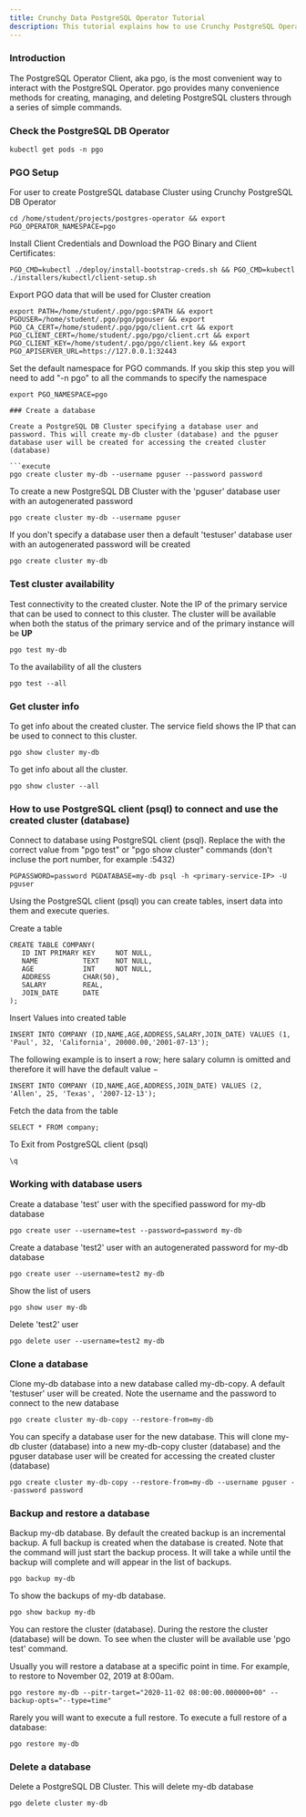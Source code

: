 ```yaml
---
title: Crunchy Data PostgreSQL Operator Tutorial
description: This tutorial explains how to use Crunchy PostgreSQL Operator
---
```


### Introduction

The PostgreSQL Operator Client, aka pgo, is the most convenient way to interact with the PostgreSQL Operator. pgo provides many convenience methods for creating, managing, and deleting PostgreSQL clusters through a series of simple commands.

### Check the PostgreSQL DB Operator 

```execute
kubectl get pods -n pgo
```

### PGO Setup

For user to create PostgreSQL database Cluster using Crunchy PostgreSQL DB Operator

```execute
cd /home/student/projects/postgres-operator && export PGO_OPERATOR_NAMESPACE=pgo 
```

Install Client Credentials and Download the PGO Binary and Client Certificates:

```execute
PGO_CMD=kubectl ./deploy/install-bootstrap-creds.sh && PGO_CMD=kubectl ./installers/kubectl/client-setup.sh
```

Export PGO data that will be used for Cluster creation

```execute
export PATH=/home/student/.pgo/pgo:$PATH && export PGOUSER=/home/student/.pgo/pgo/pgouser && export PGO_CA_CERT=/home/student/.pgo/pgo/client.crt && export PGO_CLIENT_CERT=/home/student/.pgo/pgo/client.crt && export PGO_CLIENT_KEY=/home/student/.pgo/pgo/client.key && export PGO_APISERVER_URL=https://127.0.0.1:32443
```

Set the default namespace for PGO commands. If you skip this step you will need to add "-n pgo" to all the commands to specify the namespace

```execute
export PGO_NAMESPACE=pgo

### Create a database

Create a PostgreSQL DB Cluster specifying a database user and password. This will create my-db cluster (database) and the pguser database user will be created for accessing the created cluster (database)

```execute
pgo create cluster my-db --username pguser --password password
```

To create a new PostgreSQL DB Cluster with the 'pguser' database user with an autogenerated password
```execute
pgo create cluster my-db --username pguser
```

If you don't specify a database user then a default 'testuser' database user with an autogenerated password will be created
```execute
pgo create cluster my-db
```

### Test cluster availability

Test connectivity to the created cluster. Note the IP of the primary service that can be used to connect to this cluster.
The cluster will be available when both the status of the primary service and of the primary instance will be **UP** 
```execute
pgo test my-db
```

To the availability of all the clusters
```execute
pgo test --all
```

### Get cluster info

To get info about the created cluster. The service field shows the IP that can be used to connect to this cluster.
```execute
pgo show cluster my-db
```

To get info about all the cluster.
```execute
pgo show cluster --all
```

### How to use PostgreSQL client (psql) to connect and use the created cluster (database)

Connect to database using PostgreSQL client (psql). Replace the <primary-service-IP> with the correct value from 
"pgo test" or "pgo show cluster" commands (don't incluse the port number, for example :5432)
```execute
PGPASSWORD=password PGDATABASE=my-db psql -h <primary-service-IP> -U pguser
```

Using the PostgreSQL client (psql) you can create tables, insert data into them and execute queries.

Create a table
```execute
CREATE TABLE COMPANY(
   ID INT PRIMARY KEY     NOT NULL,
   NAME           TEXT    NOT NULL,
   AGE            INT     NOT NULL,
   ADDRESS        CHAR(50),
   SALARY         REAL,
   JOIN_DATE	  DATE
);
```

Insert Values into created table

```execute
INSERT INTO COMPANY (ID,NAME,AGE,ADDRESS,SALARY,JOIN_DATE) VALUES (1, 'Paul', 32, 'California', 20000.00,'2001-07-13');
```
The following example is to insert a row; here salary column is omitted and therefore it will have the default value −
```execute
INSERT INTO COMPANY (ID,NAME,AGE,ADDRESS,JOIN_DATE) VALUES (2, 'Allen', 25, 'Texas', '2007-12-13');
```

Fetch the data from the table

```execute
SELECT * FROM company;
```

To Exit from PostgreSQL client (psql)

```execute
\q
```

### Working with database users

Create a database 'test' user with the specified password for my-db database

```execute
pgo create user --username=test --password=password my-db
```

Create a database 'test2' user with an autogenerated password for my-db database

```execute
pgo create user --username=test2 my-db
```

Show the list of users
```execute
pgo show user my-db
```

Delete 'test2' user
```execute
pgo delete user --username=test2 my-db
```

### Clone a database

Clone my-db database into a new database called my-db-copy. A default 'testuser' user will be created. Note the username and the password to connect to the new database

```execute
pgo create cluster my-db-copy --restore-from=my-db 
```

You can specify a database user for the new database. This will clone my-db cluster (database) into a new my-db-copy cluster (database) and the pguser database user will be created for accessing the created cluster (database)
```execute
pgo create cluster my-db-copy --restore-from=my-db --username pguser --password password
```

### Backup and restore a database

Backup my-db database. By default the created backup is an incremental backup. A full backup is created when the database is created.
Note that the command will just start the backup process. It will take a while until the backup will complete and will appear in the list of backups.

```execute
pgo backup my-db
```

To show the backups of my-db database.
```execute
pgo show backup my-db
```

You can restore the cluster (database). During the restore the cluster (database) will be down. To see when the cluster will be available use 'pgo test' command.

Usually you will restore a database at a specific point in time. For example, to restore to November 02, 2019 at 8:00am.
```execute
pgo restore my-db --pitr-target="2020-11-02 08:00:00.000000+00" --backup-opts="--type=time"
```

Rarely you will want to execute a full restore. To execute a full restore of a database: 
```execute
pgo restore my-db
```

### Delete a database

Delete a PostgreSQL DB Cluster. This will delete my-db database

```execute
pgo delete cluster my-db
```



